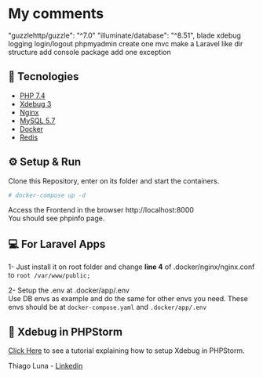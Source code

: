# My comments


"guzzlehttp/guzzle": "^7.0"
"illuminate/database": "^8.51",
blade
xdebug
logging
login/logout
phpmyadmin
create one mvc
make a Laravel like dir structure
add console package
add one exception





## 🚀 Tecnologies

- [PHP 7.4](https://php.net)
- [Xdebug 3](https://xdebug.org/)
- [Nginx](https://nginx.com/)
- [MySQL 5.7](https://mysql.com)
- [Docker](https://docker.com)
- [Redis](https://redis.io/)

## ⚙️ Setup & Run
Clone this Repository, enter on its folder and start the containers.
```sh 
# docker-compose up -d
```  
Access the Frontend in the browser http://localhost:8000  
You should see phpinfo page.

## 💻 For Laravel Apps
1- Just install it on root folder and change **line 4** of 
.docker/nginx/nginx.conf to `root /var/www/public;`  
  
2- Setup the .env at .docker/app/.env  
Use DB envs as example and do the same for other envs you need.
These envs should be at `docker-compose.yaml` and `.docker/app/.env` 

## 📝 Xdebug in PHPStorm
<a href="https://dev.to/thiagoluna/xdebug-3-no-phpstorm-com-php-7-4-55jm" target="_blank">Click Here</a>
to see a tutorial explaining how to setup 
Xdebug in PHPStorm.

Thiago Luna - <a href="https://www.linkedin.com/in/thiago-luna/" target="_blank">Linkedin</a>